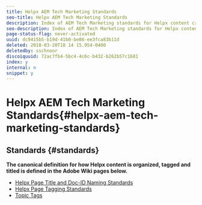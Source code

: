 ```yaml
---
title: Helpx AEM Tech Marketing Standards
seo-title: Helpx AEM Tech Marketing Standards
description: Index of AEM Tech Marketing standards for Helpx content creation, organization and taxonomy.
seo-description: Index of AEM Tech Marketing standards for Helpx content creation, organization and taxonomy.
page-status-flag: never-activated
uuid: dc9415b5-b19d-41b0-be86-ee3fca83b11d
deleted: 2018-03-20T18 14 15.954-0400
deletedby: sschnoor
discoiquuid: 72ac7fb4-5bc4-4c6c-b432-b262b57c1681
index: y
internal: n
snippet: y
---
```


# Helpx AEM Tech Marketing Standards{#helpx-aem-tech-marketing-standards}

## Standards {#standards}

**The canonical definition for how Helpx content is organized, tagged and titled is defined in the Adobe Wiki pages below.**

* [Helpx Page Title and Doc-ID Naming Standards](https://wiki.corp.adobe.com/display/WEM/Helpx+Naming+Standards)
* [Helpx Page Tagging Standards](https://wiki.corp.adobe.com/display/WEM/AEM+Tech+Marketing+helpx+Article+Tagging+Guidelines)
* [Topic Tags](https://wiki.corp.adobe.com/display/WEM/AEM+Topic+Tags)

<!--
<related-links />
-->


